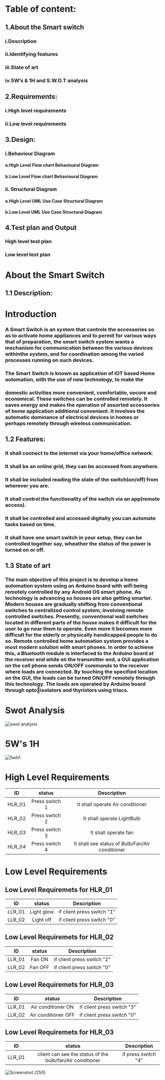 # Table of content:
## 1.About the Smart switch
###  i.Description
### ii.Identifying features
### iii.State of art
### iv.5W’s & 1H and S.W.O.T analysis
## 2.Requirements:
### i.High level requirements
### ii.Low level requirements
## 3.Design:
### i.Behaviour Diagram
#### a.High Level Flow chart Behavioural Diagram
#### b.Low Level Flow chart Behavioural Diagram
### ii. Structural Diagram
#### a.High Level UML Use Case Structural Diagram
#### b.Low Level UML Use Case Structural Diagram
## 4.Test plan and Output
### High level test plan
### Low level test plan

# About the Smart Switch
## 1.1 Description:
# **Introduction**

### A Smart Switch is an system that controls the accessories so as to activate home appliances and to permit for various ways that of preparation, the smart switch system wants a mechanism  for communication between the  various devices withinthe system, and for coordination among the varied processes running on such devices.

### The Smart Switch is known as application of IOT based Home automation, with the use of new technology, to make the
### domestic activities more convenient, comfortable, secure and economical. These switches can be controlled remotely. It   saves   energy   and   makes   the   operation   of   assorted   accessories of home application   additional   convenient.   It involves the automatic dominance of electrical devices in homes or perhaps remotely through wireless communication. 
## 1.2 Features:
### It shall  connect to the internet via your home/office network.
### It shall be an online grid, they can be accessed from anywhere.
### It shall be included reading the state of the switch(on/off) from wherever you are.
### It shall  control the functionality of the switch via an app(remote access).
### It shall be  controlled and accessed digitally you can automate tasks based on time.
### It shall have one smart switch in your setup, they can be controlled together say, wheather the status of the power is turned on or off.

## 1.3 State of art
### The main objective of this project is to develop a home automation system using an Arduino board with wifi being remotely controlled by any Android OS smart phone. As technology is advancing so houses are also getting smarter. Modern houses are gradually shifting from conventional switches to centralized control system, involving remote controlled switches. Presently, conventional wall switches located in different parts of the house makes it difficult for the user to go near them to operate. Even more it becomes more difficult for the elderly or physically handicapped people to do so. Remote controlled home automation system provides a most modern solution with smart phones. In order to achieve this, a Bluetooth module is interfaced to the Arduino board at the receiver end while on the transmitter end, a GUI application on the cell phone sends ON/OFF commands to the receiver where loads are connected. By touching the specified location on the GUI, the loads can be turned ON/OFF remotely through this technology. The loads are operated by Arduino board through optoisolators and thyristors using triacs.

# Swot Analysis
![swot analysis](https://user-images.githubusercontent.com/47137831/160228006-07574b48-62bc-4bbf-951b-1f6777abde99.png)






# 5W's 1H
![5wh1](https://user-images.githubusercontent.com/98865218/160111347-1eddd85a-bf31-40ab-bf92-4d76d3fbc30a.png)



# High Level Requirements 


|ID|status|Description|
|:----:|:---:|:----:|
|HLR_01|Press switch 1| It shall operate Air conditioner |
|HLR_02|Press switch 2| It shall operate LightBulb|
|HLR_03|Press switch 3| It shall operate fan|
|HLR_04|Press switch 4| It shall see status of Bulb/Fan/Air conditioner |

# Low Level Requirements

## Low Level Requiremets for HLR_01

|ID|status|Description|
|:----:|:---:|:----:|
|LLR_01|Light glow| if client press switch "1"|
|LLR_02|Light off |if client press switch "0" |

## Low Level Requiremets for HLR_02

|ID|status|Description|
|:----:|:---:|:----:|
|LLR_01|Fan ON| if client press switch "2"|
|LLR_02|Fan OFF| if client press switch "0"|

## Low Level Requiremets for HLR_03

|ID|status|Description|
|:----:|:---:|:----:|
|LLR_01|Air conditioner ON |if client press switch "3"|
|LLR_02|Air conditioner OFF|if client press switch "0"|

##  Low Level Requiremets for HLR_03

|ID|status|Description|
|:----:|:---:|:----:|
|LLR_01|client can see the status of the bulb/fan/Air conditioner |if press switch "4"|

![Screenshot (250)](https://user-images.githubusercontent.com/98865009/160227491-9d9e2d8c-5107-4333-991c-24014eb31101.png)

